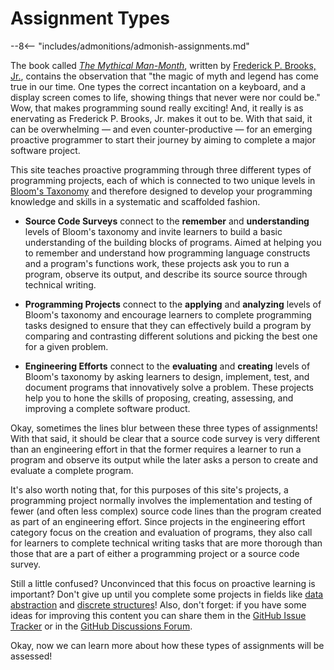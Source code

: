 # Assignment Types

--8<-- "includes/admonitions/admonish-assignments.md"

The book called [*The Mythical
Man-Month*](https://en.wikipedia.org/wiki/The_Mythical_Man-Month), written by
[Frederick P. Brooks, Jr.](https://www.cs.unc.edu/~brooks/), contains the
observation that "the magic of myth and legend has come true in our time. One
types the correct incantation on a keyboard, and a display screen comes to life,
showing things that never were nor could be." Wow, that makes programming sound
really exciting! And, it really is as enervating as Frederick P. Brooks, Jr.
makes it out to be. With that said, it can be overwhelming &mdash; and even
counter-productive &mdash; for an emerging proactive programmer to start their
journey by aiming to complete a major software project.

This site teaches proactive programming through three different types of
programming projects, each of which is connected to two unique levels in
[Bloom's Taxonomy](blooms-taxonomy.md) and therefore designed to develop your
programming knowledge and skills in a systematic and scaffolded fashion.

- **Source Code Surveys** connect to the **remember** and **understanding**
  levels of Bloom's taxonomy and invite learners to build a basic understanding
  of the building blocks of programs. Aimed at helping you to remember and
  understand how programming language constructs and a program's functions work,
  these projects ask you to run a program, observe its output, and describe its
  source source through technical writing.

- **Programming Projects** connect to the **applying** and **analyzing** levels
  of Bloom's taxonomy and encourage learners to complete programming tasks
  designed to ensure that they can effectively build a program by comparing and
  contrasting different solutions and picking the best one for a given problem.

- **Engineering Efforts** connect to the **evaluating** and **creating** levels
  of Bloom's taxonomy by asking learners to design, implement, test, and
  document programs that innovatively solve a problem. These projects help you
  to hone the skills of proposing, creating, assessing, and improving a complete
  software product.

Okay, sometimes the lines blur between these three types of assignments! With
that said, it should be clear that a source code survey is very different than
an engineering effort in that the former requires a learner to run a program and
observe its output while the later asks a person to create and evaluate a
complete program.

It's also worth noting that, for this purposes of this site's projects, a
programming project normally involves the implementation and testing of fewer
(and often less complex) source code lines than the program created as part of
an engineering effort. Since projects in the engineering effort category focus
on the creation and evaluation of programs, they also call for learners to
complete technical writing tasks that are more thorough than those that are a
part of either a programming project or a source code survey.

Still a little confused? Unconvinced that this focus on proactive learning is
important? Don't give up until you complete some projects in fields like [data
abstraction](../data-abstraction/introduction-data-abstraction.md) and
[discrete
structures](../discrete-structures/introduction-discrete-structures.md)! Also,
don't forget: if you have some ideas for improving this content you can share
them in the [GitHub Issue
Tracker](https://github.com/ProactiveProgrammers/www.proactiveprogrammers.com/issues)
or in the [GitHub Discussions
Forum](https://github.com/ProactiveProgrammers/www.proactiveprogrammers.com/discussions).

Okay, now we can learn more about how these types of assignments will be
assessed!
